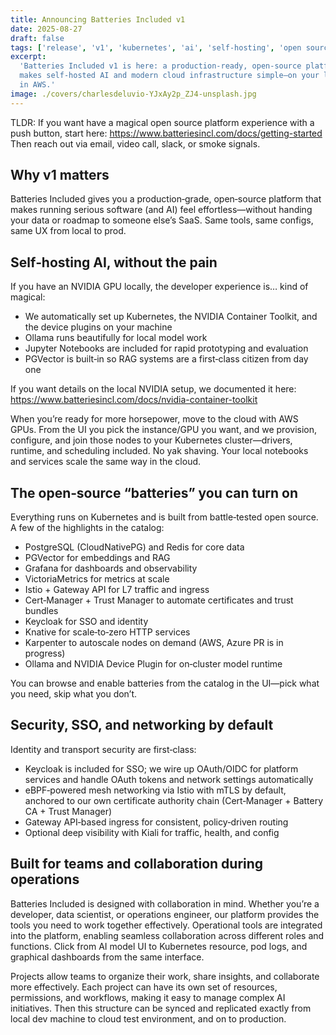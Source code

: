 ```yaml
---
title: Announcing Batteries Included v1
date: 2025-08-27
draft: false
tags: ['release', 'v1', 'kubernetes', 'ai', 'self-hosting', 'open source']
excerpt:
  'Batteries Included v1 is here: a production‑ready, open‑source platform that
  makes self‑hosted AI and modern cloud infrastructure simple—on your laptop or
  in AWS.'
image: ./covers/charlesdeluvio-YJxAy2p_ZJ4-unsplash.jpg
---
```


TLDR: If you want have a magical open source platform experience with a push
button, start here: https://www.batteriesincl.com/docs/getting-started Then
reach out via email, video call, slack, or smoke signals.

## Why v1 matters

Batteries Included gives you a production‑grade, open‑source platform that makes
running serious software (and AI) feel effortless—without handing your data or
roadmap to someone else’s SaaS. Same tools, same configs, same UX from local to
prod.

## Self‑hosting AI, without the pain

If you have an NVIDIA GPU locally, the developer experience is… kind of magical:

- We automatically set up Kubernetes, the NVIDIA Container Toolkit, and the
  device plugins on your machine
- Ollama runs beautifully for local model work
- Jupyter Notebooks are included for rapid prototyping and evaluation
- PGVector is built‑in so RAG systems are a first‑class citizen from day one

If you want details on the local NVIDIA setup, we documented it here:
https://www.batteriesincl.com/docs/nvidia-container-toolkit

When you’re ready for more horsepower, move to the cloud with AWS GPUs. From the
UI you pick the instance/GPU you want, and we provision, configure, and join
those nodes to your Kubernetes cluster—drivers, runtime, and scheduling
included. No yak shaving. Your local notebooks and services scale the same way
in the cloud.

## The open‑source “batteries” you can turn on

Everything runs on Kubernetes and is built from battle‑tested open source. A few
of the highlights in the catalog:

- PostgreSQL (CloudNativePG) and Redis for core data
- PGVector for embeddings and RAG
- Grafana for dashboards and observability
- VictoriaMetrics for metrics at scale
- Istio + Gateway API for L7 traffic and ingress
- Cert‑Manager + Trust Manager to automate certificates and trust bundles
- Keycloak for SSO and identity
- Knative for scale‑to‑zero HTTP services
- Karpenter to autoscale nodes on demand (AWS, Azure PR is in progress)
- Ollama and NVIDIA Device Plugin for on‑cluster model runtime

You can browse and enable batteries from the catalog in the UI—pick what you
need, skip what you don’t.

## Security, SSO, and networking by default

Identity and transport security are first‑class:

- Keycloak is included for SSO; we wire up OAuth/OIDC for platform services and
  handle OAuth tokens and network settings automatically
- eBPF‑powered mesh networking via Istio with mTLS by default, anchored to our
  own certificate authority chain (Cert‑Manager + Battery CA + Trust Manager)
- Gateway API‑based ingress for consistent, policy‑driven routing
- Optional deep visibility with Kiali for traffic, health, and config

## Built for teams and collaboration during operations

Batteries Included is designed with collaboration in mind. Whether you’re a
developer, data scientist, or operations engineer, our platform provides the
tools you need to work together effectively. Operational tools are integrated
into the platform, enabling seamless collaboration across different roles and
functions. Click from AI model UI to Kubernetes resource, pod logs, and
graphical dashboards from the same interface.

Projects allow teams to organize their work, share insights, and collaborate
more effectively. Each project can have its own set of resources, permissions,
and workflows, making it easy to manage complex AI initiatives. Then this
structure can be synced and replicated exactly from local dev machine to cloud
test environment, and on to production.
